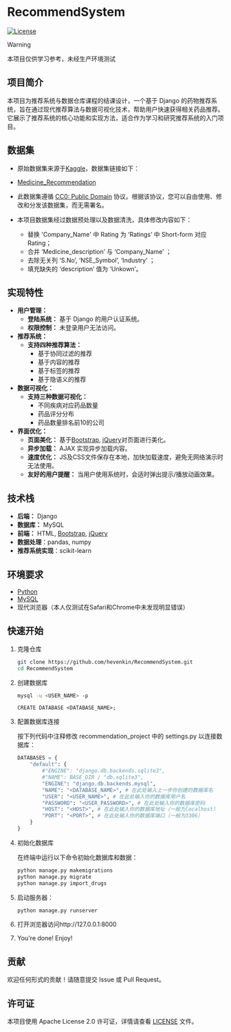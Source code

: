 # RecommendSystem

[![License](https://img.shields.io/badge/License-Apache%202.0-blue.svg)](https://opensource.org/licenses/Apache-2.0)

> [!WARNING]
>
> 本项目仅供学习参考，未经生产环境测试

## 项目简介

本项目为推荐系统与数据仓库课程的结课设计，一个基于 Django 的药物推荐系统，旨在通过现代推荐算法与数据可视化技术，帮助用户快速获得相关药品推荐。它展示了推荐系统的核心功能和实现方法，适合作为学习和研究推荐系统的入门项目。

## 数据集

* 原始数据集来源于[Kaggle](https://www.kaggle.com/)，数据集链接如下：

* [Medicine_Recommendation](https://www.kaggle.com/datasets/saratchendra/medicine-recommendation/data)

* 此数据集遵循 [CC0: Public Domain](https://creativecommons.org/publicdomain/zero/1.0/) 协议。根据该协议，您可以自由使用、修改和分发该数据集，而无需署名。

* 本项目数据集经过数据预处理以及数据清洗，具体修改内容如下：
  * 替换 'Company_Name' 中 Rating 为 ‘Ratings’ 中 Short-form 对应 Rating；
  * 合并 ‘Medicine_description’ 与 ‘Company_Name’ ；
  * 去除无关列 ‘S.No’, ‘NSE_Symbol’, ‘Industry’ ；
  * 填充缺失的 ‘description’ 值为 ‘Unkown’。

## 实现特性

* **用户管理：**
  * **登陆系统：** 基于 Django 的用户认证系统。
  * **权限控制：** 未登录用户无法访问。
* **推荐系统：** 
  * **支持四种推荐算法：**
    * 基于协同过滤的推荐
    * 基于内容的推荐
    * 基于标签的推荐
    * 基于隐语义的推荐
* **数据可视化：**
  * **支持三种数据可视化：**
    * 不同疾病对应药品数量
    * 药品评分分布
    * 药品数量排名前10的公司
* **界面优化：** 
  * **页面美化：** 基于[Bootstrap](https://getbootstrap.com/), [jQuery](https://jquery.com/)对页面进行美化。
  * **异步加载：** AJAX 实现异步加载内容。
  * **速度优化：** JS及CSS文件保存在本地，加快加载速度，避免无网络演示时无法使用。
  * **友好的用户提醒：** 当用户使用系统时，会适时弹出提示/播放动画效果。

## 技术栈

* **后端：** Django
* **数据库：** MySQL
* **前端：** HTML, [Bootstrap](https://getbootstrap.com/), [jQuery](https://jquery.com/)
* **数据处理**：pandas, numpy
* **推荐系统实现**：scikit-learn

## 环境要求

- [Python](https://www.python.org/)
- [MySQL](https://www.mysql.com/)
- 现代浏览器（本人仅测试在Safari和Chrome中未发现明显错误）

## 快速开始

1. 克隆仓库

   ```bash
   git clone https://github.com/hevenkin/RecommendSystem.git
   cd RecommendSystem
   ```

2. 创建数据库

   ```bash
   mysql -u <USER_NAME> -p
   ```

   ```mysql
   CREATE DATABASE <DATABASE_NAME>;
   ```

3. 配置数据库连接

   按下列代码中注释修改 recommendation_project 中的 settings.py 以连接数据库：

   ```python
   DATABASES = {
       "default": {
           #"ENGINE": "django.db.backends.sqlite3",
           #"NAME": BASE_DIR / "db.sqlite3",
           "ENGINE": "django.db.backends.mysql",
           "NAME": "<DATABASE_NAME>", # 在此处输入上一步你创建的数据库名
           "USER": "<USER_NAME>", # 在此处输入你的数据库用户名
           "PASSWORD": "<USER_PASSWORD>", # 在此处输入你的数据库密码 
           "HOST": "<HOST>", # 在此处输入你的数据库地址（一般为localhost）
           "PORT": "<PORT>", # 在此处输入你的数据库端口（一般为3306）
       }
   }
   ```

4. 初始化数据库

   在终端中运行以下命令初始化数据库和数据：

   ```bash
   python manage.py makemigrations
   python manage.py migrate
   python manage.py import_drugs
   ```

5. 启动服务器：

   ```bash
   python manage.py runserver
   ```

6. 打开浏览器访问http://127.0.0.1:8000

7. You're done! Enjoy!

## 贡献

欢迎任何形式的贡献！请随意提交 Issue 或 Pull Request。

## 许可证

本项目使用 Apache License 2.0 许可证，详情请查看 [LICENSE](LICENSE) 文件。
